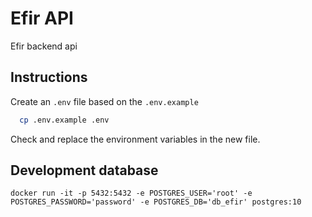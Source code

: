 # Efir API

Efir backend api

## Instructions

Create an `.env` file based on the `.env.example`
```bash
  cp .env.example .env
```
Check and replace the environment variables in the new file.

## Development database

`docker run -it -p 5432:5432 -e POSTGRES_USER='root' -e POSTGRES_PASSWORD='password' -e POSTGRES_DB='db_efir' postgres:10`
